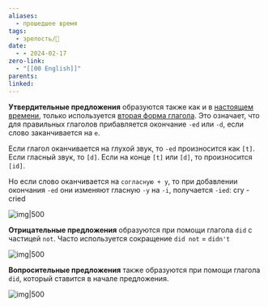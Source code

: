 ```yaml
---
aliases:
  - прошедшее время
tags:
  - зрелость/🌱
date:
  - - 2024-02-17
zero-link:
  - "[[00 English]]"
parents: 
linked:
---
```

**Утвердительные предложения** образуются также как и в [настоящем времени](Present%20Simple.md), только используется [вторая форма глагола](Неправильные%20глаголы.md). Это означает, что для правильных глаголов прибавляется окончание `-ed` или `-d`, если слово заканчивается на `e`.

Если глагол оканчивается на глухой звук, то `-ed` произносится как `[t]`. Если гласный звук, то `[d]`. Если на конце `[t]` или `[d]`, то произносится `[id]`.

Но если слово оканчивается на `согласную + y`, то при добавлении окончания `-ed` они изменяют гласную `-y` на `-i`, получается `-ied`: cry - cried

![img|500](Pasted%20image%2020240217110245.png)

**Отрицательные предложения** образуются при помощи глагола `did` с частицей `not`. Часто используется сокращение `did not` = `didn't`

![img|500](Pasted%20image%2020240217110347.png)

**Вопросительные предложения** также образуются при помощи глагола `did`, который ставится в начале предложения.

![img|500](Pasted%20image%2020240217110454.png)